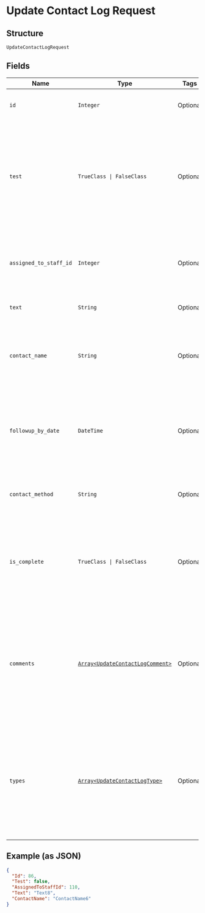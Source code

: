 
# Update Contact Log Request

## Structure

`UpdateContactLogRequest`

## Fields

| Name | Type | Tags | Description |
|  --- | --- | --- | --- |
| `id` | `Integer` | Optional | The ID of the contact log being updated. |
| `test` | `TrueClass \| FalseClass` | Optional | When `true`, indicates that this is a test request and no data is inserted into the subscriber’s database.<br /><br>When `false`, the database is updated. |
| `assigned_to_staff_id` | `Integer` | Optional | The ID of the staff member to whom the contact log is now being assigned. |
| `text` | `String` | Optional | The contact log’s new text. |
| `contact_name` | `String` | Optional | The name of the new person to be contacted by the assigned staff member. |
| `followup_by_date` | `DateTime` | Optional | The new date by which the assigned staff member should complete this contact log. |
| `contact_method` | `String` | Optional | The new method by which the client wants to be contacted. |
| `is_complete` | `TrueClass \| FalseClass` | Optional | When `true`, indicates that the contact log is complete.<br>When `false`, indicates the contact log isn’t complete. |
| `comments` | [`Array<UpdateContactLogComment>`](../../doc/models/update-contact-log-comment.md) | Optional | Contains information about the comments being updated or added to the contact log. Comments that have an ID of `0` are added to the contact log. |
| `types` | [`Array<UpdateContactLogType>`](../../doc/models/update-contact-log-type.md) | Optional | Contains information about the contact logs types being assigned to the contact log, in addition to the contact log types that are already assigned. |

## Example (as JSON)

```json
{
  "Id": 86,
  "Test": false,
  "AssignedToStaffId": 110,
  "Text": "Text8",
  "ContactName": "ContactName6"
}
```

